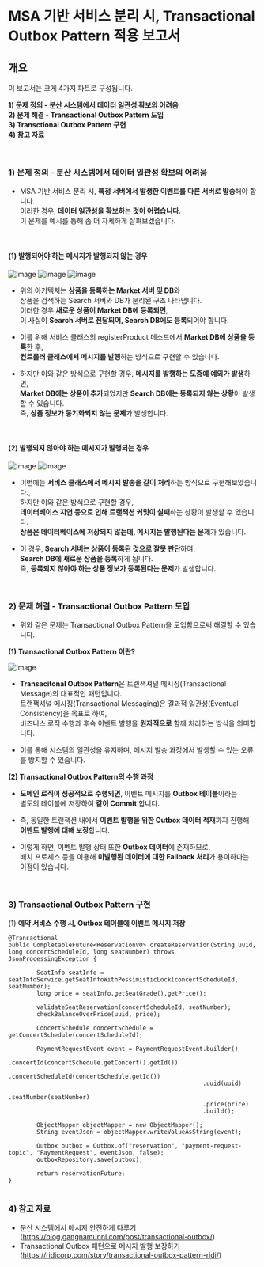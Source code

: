 # MSA 기반 서비스 분리 시, Transactional Outbox Pattern 적용 보고서 

## 개요

이 보고서는 크게 4가지 파트로 구성됩니다.
  
**1) 문제 정의 - 분산 시스템에서 데이터 일관성 확보의 어려움** <br>
**2) 문제 해결 - Transactional Outbox Pattern 도입** <br>
**3) Transctional Outbox Pattern 구현** <br> 
**4) 참고 자료** <br> 


<br> 


### 1) 문제 정의 - 분산 시스템에서 데이터 일관성 확보의 어려움

- MSA 기반 서비스 분리 시, **특정 서버에서 발생한 이벤트를 다른 서버로 발송**해야 합니다. <br> 
  이러한 경우, **데이터 일관성을 확보하는 것이 어렵습니다**. <br> 
  이 문제를 예시를 통해 좀 더 자세하게 살펴보겠습니다. <br> 

<br> 

#### (1) 발행되어야 하는 메시지가 발행되지 않는 경우
![image](https://github.com/user-attachments/assets/00e85476-f3cf-4dec-82d4-35cd8f17dbda)
![image](https://github.com/user-attachments/assets/51114dfa-b937-4663-850c-3c848aa97f75)
![image](https://github.com/user-attachments/assets/4549fa3e-332c-4c23-9fbc-fb80a2da9a9d)

- 위의 아키텍처는 **상품을 등록하는 Market 서버 및 DB**와 <br>
  상품을 검색하는 Search 서버와 DB가 분리된 구조 나타냅니다. <br> 
  이러한 경우 **새로운 상품이 Market DB에 등록되면**, <br>
  이 사실이 **Search 서버로 전달되어, Search DB에도 등록**되어야 합니다. <br>

- 이를 위해 서비스 클래스의 registerProduct 메소드에서 **Market DB에 상품을 등록**한 후, <br>
  **컨트롤러 클래스에서 메시지를 발행**하는 방식으로 구현할 수 있습니다. <br>

- 하지만 이와 같은 방식으로 구현할 경우, **메시지를 발행하는 도중에 예외가 발생**하면, <br>
  **Market DB에는 상품이 추가**되었지만 **Search DB에는 등록되지 않는 상황**이 발생할 수 있습니다. <br>
  즉, **상품 정보가 동기화되지 않는 문제**가 발생합니다. <br> 
  

<br> 


#### (2) 발행되지 않아야 하는 메시지가 발행되는 경우

![image](https://github.com/user-attachments/assets/de5a074e-f2bb-4f5e-aa2d-87cc7a185d5c)
![image](https://github.com/user-attachments/assets/156fef63-5f5f-4d30-8a60-b037e3d64e1d)

- 이번에는 **서비스 클래스에서 메시지 발송을 같이 처리**하는 방식으로 구현해보았습니다., <br>
  하지만 이와 같은 방식으로 구현할 경우, <br>
  **데이터베이스 지연 등으로 인해 트랜잭션 커밋이 실패**하는 상황이 발생할 수 있습니다. <br>
  **상품은 데이터베이스에 저장되지 않는데, 메시지는 발행된다는 문제**가 있습니다.

- 이 경우, **Search 서버는 상품이 등록된 것으로 잘못 판단**하여, <br>
  **Search DB에 새로운 상품을 등록**하게 됩니다. <br> 
  즉, **등록되지 않아야 하는 상품 정보가 등록된다는 문제**가 발생합니다. <br>  


<br> 


### 2) 문제 해결 - Transactional Outbox Pattern 도입 

- 위와 같은 문제는 Transactional Outbox Pattern을 도입함으로써 해결할 수 있습니다. <br>

**(1) Transactional Outbox Pattern 이란?** 

![image](https://github.com/user-attachments/assets/dedc0f33-efcd-49fa-9f25-21c5f8e5604a)


- **Transacitonal Outbox Pattern**은 트랜잭셔널 메시징(Transactional Message)의 대표적인 패턴입니다. <br> 
  트랜잭셔널 메시징(Transactional Messaging)은 결과적 일관성(Eventual Consistency)을 목표로 하여, <br> 
  비즈니스 로직 수행과 후속 이벤트 발행을 **원자적으로** 함께 처리하는 방식을 의미합니다. <br> 

- 이를 통해 시스템의 일관성을 유지하며, 메시지 발송 과정에서 발생할 수 있는 오류를 방지할 수 있습니다.


**(2) Transactional Outbox Pattern의 수행 과정** 

- **도메인 로직이 성공적으로 수행되면**, 이벤트 메시지를 **Outbox 테이블**이라는 <br> 
  별도의 테이블에 저장하여 **같이 Commit** 합니다. <br> 

- 즉, 동일한 트랜잭션 내에서 **이벤트 발행을 위한 Outbox 데이터 적재**까지 진행해 <br>
  **이벤트 발행에 대해 보장**합니다. 

- 이렇게 하면, 이벤트 발행 상태 또한 **Outbox 데이터**에 존재하므로, <br>
  배치 프로세스 등을 이용해 **미발행된 데이터에 대한 Fallback 처리**가 용이하다는 이점이 있습니다. <br>


<br> 


### 3) Transactional Outbox Pattern 구현 

(1) **예약 서비스 수행 시, Outbox 테이블에 이벤트 메시지 저장**

```
@Transactional
public CompletableFuture<ReservationVO> createReservation(String uuid, long concertScheduleId, long seatNumber) throws JsonProcessingException {

        SeatInfo seatInfo = seatInfoService.getSeatInfoWithPessimisticLock(concertScheduleId, seatNumber);
        long price = seatInfo.getSeatGrade().getPrice();

        validateSeatReservation(concertScheduleId, seatNumber);
        checkBalanceOverPrice(uuid, price);

        ConcertSchedule concertSchedule = getConcertSchedule(concertScheduleId);

        PaymentRequestEvent event = PaymentRequestEvent.builder()
                                                       .concertId(concertSchedule.getConcert().getId())
                                                       .concertScheduleId(concertSchedule.getId())
                                                       .uuid(uuid)
                                                       .seatNumber(seatNumber)
                                                       .price(price)
                                                       .build();

        ObjectMapper objectMapper = new ObjectMapper();
        String eventJson = objectMapper.writeValueAsString(event);

        Outbox outbox = Outbox.of("reservation", "payment-request-topic", "PaymentRequest", eventJson, false);
        outboxRepository.save(outbox);

        return reservationFuture;
}


```





### 4) 참고 자료
- 분산 시스템에서 메시지 안전하게 다루기(https://blog.gangnamunni.com/post/transactional-outbox/)
- Transactional Outbox 패턴으로 메시지 발행 보장하기(https://ridicorp.com/story/transactional-outbox-pattern-ridi/)
  

